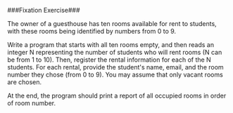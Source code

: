 ###Fixation Exercise###

The owner of a guesthouse has ten rooms available for rent to students, with these rooms being identified by numbers from 0 to 9.

Write a program that starts with all ten rooms empty, and then reads an integer N representing the number of students who will rent rooms (N can be from 1 to 10). Then, register the rental information for each of the N students. For each rental, provide the student's name, email, and the room number they chose (from 0 to 9). You may assume that only vacant rooms are chosen.

At the end, the program should print a report of all occupied rooms in order of room number.
